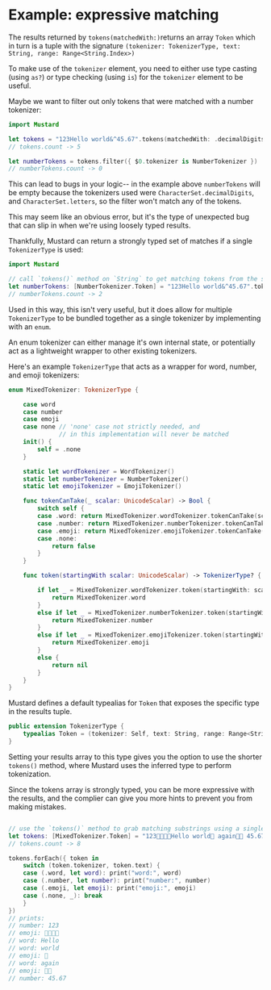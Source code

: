 # Example: expressive matching

The results returned by `tokens(matchedWith:)`returns an array `Token` which in turn is a tuple with the signature `(tokenizer: TokenizerType, text: String, range: Range<String.Index>)`

To make use of the `tokenizer` element, you need to either use type casting (using `as?`) or type checking (using `is`) for the `tokenizer` element to be useful.

Maybe we want to filter out only tokens that were matched with a number tokenizer:

````Swift
import Mustard

let tokens = "123Hello world&^45.67".tokens(matchedWith: .decimalDigits, .letters)
// tokens.count -> 5

let numberTokens = tokens.filter({ $0.tokenizer is NumberTokenizer })
// numberTokens.count -> 0

````

This can lead to bugs in your logic-- in the example above `numberTokens` will be empty because the tokenizers used were  `CharacterSet.decimalDigits`, and `CharacterSet.letters`, so the filter won't match any of the tokens.

This may seem like an obvious error, but it's the type of unexpected bug that can slip in when we're using loosely typed results.

Thankfully, Mustard can return a strongly typed set of matches if a single `TokenizerType` is used:

````Swift
import Mustard

// call `tokens()` method on `String` to get matching tokens from the string
let numberTokens: [NumberTokenizer.Token] = "123Hello world&^45.67".tokens()
// numberTokens.count -> 2

````

Used in this way, this isn't very useful, but it does allow for multiple `TokenizerType` to be bundled together as a single tokenizer by implementing with an `enum`.

An enum tokenizer can either manage it's own internal state, or potentially act as a lightweight wrapper to other existing tokenizers.

Here's an example `TokenizerType` that acts as a wrapper for word, number, and emoji tokenizers:

````Swift
enum MixedTokenizer: TokenizerType {

    case word
    case number
    case emoji
    case none // 'none' case not strictly needed, and
              // in this implementation will never be matched
    init() {
        self = .none
    }

    static let wordTokenizer = WordTokenizer()
    static let numberTokenizer = NumberTokenizer()
    static let emojiTokenizer = EmojiTokenizer()

    func tokenCanTake(_ scalar: UnicodeScalar) -> Bool {
        switch self {
        case .word: return MixedTokenizer.wordTokenizer.tokenCanTake(scalar)
        case .number: return MixedTokenizer.numberTokenizer.tokenCanTake(scalar)
        case .emoji: return MixedTokenizer.emojiTokenizer.tokenCanTake(scalar)
        case .none:
            return false
        }
    }

    func token(startingWith scalar: UnicodeScalar) -> TokenizerType? {

        if let _ = MixedTokenizer.wordTokenizer.token(startingWith: scalar) {
            return MixedTokenizer.word
        }
        else if let _ = MixedTokenizer.numberTokenizer.token(startingWith: scalar) {
            return MixedTokenizer.number
        }
        else if let _ = MixedTokenizer.emojiTokenizer.token(startingWith: scalar) {
            return MixedTokenizer.emoji
        }
        else {
            return nil
        }
    }
}
````

Mustard defines a default typealias for `Token` that exposes the specific type in the
results tuple.

````Swift
public extension TokenizerType {
    typealias Token = (tokenizer: Self, text: String, range: Range<String.Index>)
}
````

Setting your results array to this type gives you the option to use the shorter `tokens()` method,
where Mustard uses the inferred type to perform tokenization.

Since the tokens array is strongly typed, you can be more expressive with the results, and the
complier can give you more hints to prevent you from making mistakes.

````Swift

// use the `tokens()` method to grab matching substrings using a single tokenizer
let tokens: [MixedTokenizer.Token] = "123👩‍👩‍👦‍👦Hello world👶 again👶🏿 45.67".tokens()
// tokens.count -> 8

tokens.forEach({ token in
    switch (token.tokenizer, token.text) {
    case (.word, let word): print("word:", word)
    case (.number, let number): print("number:", number)
    case (.emoji, let emoji): print("emoji:", emoji)
    case (.none, _): break
    }
})
// prints:
// number: 123
// emoji: 👩‍👩‍👦‍👦
// word: Hello
// word: world
// emoji: 👶
// word: again
// emoji: 👶🏿
// number: 45.67
````
